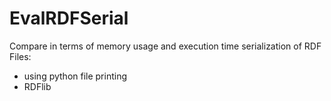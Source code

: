 # EvalRDFSerial

Compare in terms of memory usage and execution time serialization of RDF Files:
  - using python file printing
  - RDFlib

